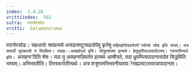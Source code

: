 ```yaml
---
index:  1.4.26
vrittiindex:  581
sutra:  पराजेरसोढः
vritti:  balamanorama 
---
```


पराजेरसोढः। सहधातोः क्तप्रत्यये धत्वढत्वष्टुत्वढलोपेषु कृतेषु `सहिवहोरोदवर्णस्ये'त्योत्त्वे सोढ इति रूपम्। तत्र क्तार्थो भूतकालो न विवक्षितः। तदाह--असह्योऽर्थ इति। सोढुमशक्य इत्यर्थः। हेतुतृतीयाऽपवादोऽयम्। ग्लायतीत्यर्थ इति। `असहना'दिति शेषः। यदा तु असहनान्निवर्तत इत्यर्थः आश्रीयते, तदा ध्रुवमित्यपादानत्वादेव सिद्धमिति भाष्यम्। अभिभवतीति। तिरस्करोतीत्यर्थः। अत्र शत्रूणामभिभवनीयतया ?सह्यत्वाऽभावान्नापादानता।

